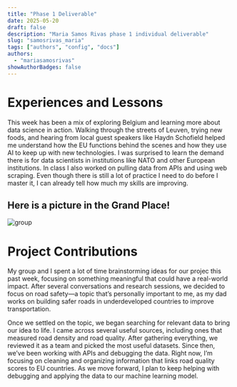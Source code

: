 ```yaml
---
title: "Phase 1 Deliverable"
date: 2025-05-20
draft: false
description: "Maria Samos Rivas phase 1 individual deliverable" 
slug: "samosrivas_maria"
tags: ["authors", "config", "docs"]
authors: 
  - "mariasamosrivas"
showAuthorBadges: false 
---
```


# Experiences and Lessons  

This week has been a mix of exploring Belgium and learning more about data science in action. Walking through the streets of Leuven, trying new foods, and hearing from local guest speakers like Haydn Schofield helped me understand how the EU functions behind the scenes and how they use AI to keep up with new technologies. I was surprised to learn the demand there is for data scientists in institutions like NATO and other European institutions. In class I also worked on pulling data from APIs and using web scraping. Even though there is still a lot of practice I need to do before I master it, I can already tell how much my skills are improving. 

## Here is a picture in the Grand Place! 
![group](Maria_photo.jpg)

# Project Contributions 

My group and I spent a lot of time brainstorming ideas for our projec this past week, focusing on something meaningful that could have a real-world impact. After several conversations and research sessions, we decided to focus on road safety—a topic that’s personally important to me, as my dad works on building safer roads in underdeveloped countries to improve transportation.

Once we settled on the topic, we began searching for relevant data to bring our idea to life. I came across several useful sources, including ones that measured road density and road quality. After gathering everything, we reviewed it as a team and picked the most useful datasets. Since then, we’ve been working with APIs and debugging the data. Right now, I’m focusing on cleaning and organizing information that links road quality scores to EU countries. As we move forward, I plan to keep helping with debugging and applying the data to our machine learning model.
